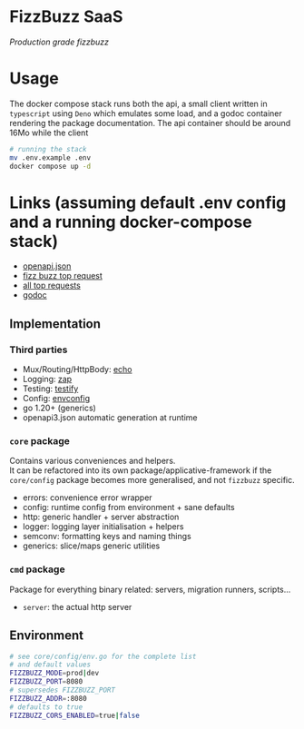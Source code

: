 # FizzBuzz SaaS
_Production grade fizzbuzz_

# Usage
The docker compose stack runs both the api, a small client written in `typescript` using `Deno` which emulates some load, and a godoc container rendering the package documentation.
The api container should be around 16Mo while the client 
```bash
# running the stack
mv .env.example .env
docker compose up -d
```
# Links (assuming default .env config and a running docker-compose stack)
- [openapi.json](http://localhost:8080/openapi.json)
- [fizz buzz top request](http://localhost:8080/api/v1/metrics/request/fizzbuzz)
- [all top requests](http://localhost:8080/api/v1/metrics/request)
- [godoc](http://localhost:6060/pkg/github.com/Raphy42/industrial-fizz-buzz/)

## Implementation
### Third parties
- Mux/Routing/HttpBody: [echo](https://echo.labstack.com/)
- Logging: [zap](https://github.com/uber-go/zap)
- Testing: [testify](https://github.com/stretchr/testify)
- Config: [envconfig](https://github.com/kelseyhightower/envconfig)
- go 1.20+ (generics)
- openapi3.json automatic generation at runtime
### `core` package
Contains various conveniences and helpers.  
It can be refactored into its own package/applicative-framework if the `core/config` package becomes more generalised, and not `fizzbuzz` specific.
- errors: convenience error wrapper
- config: runtime config from environment + sane defaults
- http: generic handler + server abstraction
- logger: logging layer initialisation + helpers
- semconv: formatting keys and naming things
- generics: slice/maps generic utilities
### `cmd` package
Package for everything binary related: servers, migration runners, scripts...
- `server`: the actual http server

## Environment
```bash
# see core/config/env.go for the complete list
# and default values
FIZZBUZZ_MODE=prod|dev
FIZZBUZZ_PORT=8080
# supersedes FIZZBUZZ_PORT
FIZZBUZZ_ADDR=:8080
# defaults to true
FIZZBUZZ_CORS_ENABLED=true|false
```